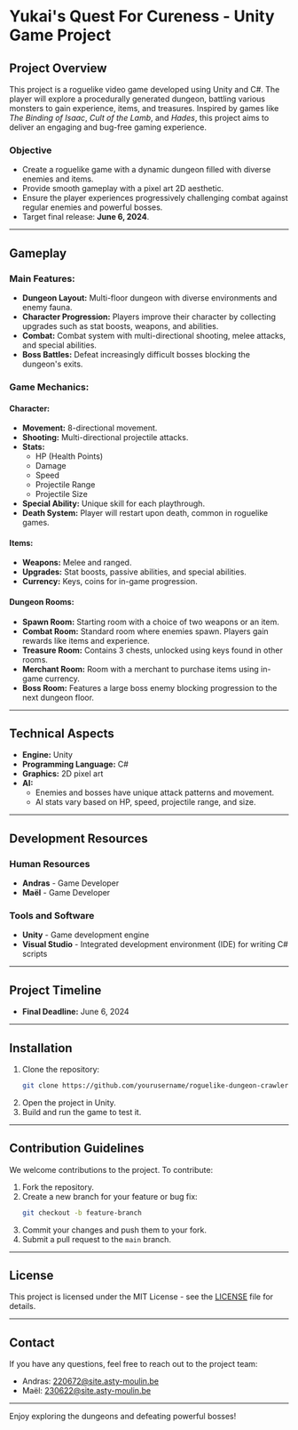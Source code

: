 # Yukai's Quest For Cureness - Unity Game Project

## Project Overview

This project is a roguelike video game developed using Unity and C#. The player will explore a procedurally generated dungeon, battling various monsters to gain experience, items, and treasures. Inspired by games like *The Binding of Isaac*, *Cult of the Lamb*, and *Hades*, this project aims to deliver an engaging and bug-free gaming experience.

### Objective
- Create a roguelike game with a dynamic dungeon filled with diverse enemies and items.
- Provide smooth gameplay with a pixel art 2D aesthetic.
- Ensure the player experiences progressively challenging combat against regular enemies and powerful bosses.
- Target final release: **June 6, 2024**.

---

## Gameplay

### Main Features:
- **Dungeon Layout:** Multi-floor dungeon with diverse environments and enemy fauna.
- **Character Progression:** Players improve their character by collecting upgrades such as stat boosts, weapons, and abilities.
- **Combat:** Combat system with multi-directional shooting, melee attacks, and special abilities.
- **Boss Battles:** Defeat increasingly difficult bosses blocking the dungeon's exits.

### Game Mechanics:

#### Character:
- **Movement:** 8-directional movement.
- **Shooting:** Multi-directional projectile attacks.
- **Stats:**
  - HP (Health Points)
  - Damage
  - Speed
  - Projectile Range
  - Projectile Size
- **Special Ability:** Unique skill for each playthrough.
- **Death System:** Player will restart upon death, common in roguelike games.

#### Items:
- **Weapons:** Melee and ranged.
- **Upgrades:** Stat boosts, passive abilities, and special abilities.
- **Currency:** Keys, coins for in-game progression.

#### Dungeon Rooms:
- **Spawn Room:** Starting room with a choice of two weapons or an item.
- **Combat Room:** Standard room where enemies spawn. Players gain rewards like items and experience.
- **Treasure Room:** Contains 3 chests, unlocked using keys found in other rooms.
- **Merchant Room:** Room with a merchant to purchase items using in-game currency.
- **Boss Room:** Features a large boss enemy blocking progression to the next dungeon floor.

---

## Technical Aspects

- **Engine:** Unity
- **Programming Language:** C# 
- **Graphics:** 2D pixel art
- **AI:** 
  - Enemies and bosses have unique attack patterns and movement.
  - AI stats vary based on HP, speed, projectile range, and size.
  
---

## Development Resources

### Human Resources
- **Andras** - Game Developer
- **Maël** - Game Developer

### Tools and Software
- **Unity** - Game development engine
- **Visual Studio** - Integrated development environment (IDE) for writing C# scripts

---

## Project Timeline
- **Final Deadline:** June 6, 2024

---

## Installation

1. Clone the repository:
   ```bash
   git clone https://github.com/yourusername/roguelike-dungeon-crawler.git
   ```
2. Open the project in Unity.
3. Build and run the game to test it.

---

## Contribution Guidelines

We welcome contributions to the project. To contribute:

1. Fork the repository.
2. Create a new branch for your feature or bug fix:
   ```bash
   git checkout -b feature-branch
   ```
3. Commit your changes and push them to your fork.
4. Submit a pull request to the `main` branch.

---

## License

This project is licensed under the MIT License - see the [LICENSE](LICENSE) file for details.

---

## Contact

If you have any questions, feel free to reach out to the project team:

- Andras: [220672@site.asty-moulin.be](mailto:220672@site.asty-moulin.be)
- Maël: [230622@site.asty-moulin.be](mailto:230622@site.asty-moulin.be)

---

Enjoy exploring the dungeons and defeating powerful bosses!
